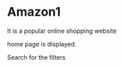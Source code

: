 # Amazon1
It is a popular online shopping website

home page is displayed.

Search for the filters

